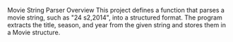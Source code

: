 Movie String Parser
Overview
This project defines a function that parses a movie string, such as "24 s2,2014", into a structured format. The program extracts the title, season, and year from the given string and stores them in a Movie structure.
